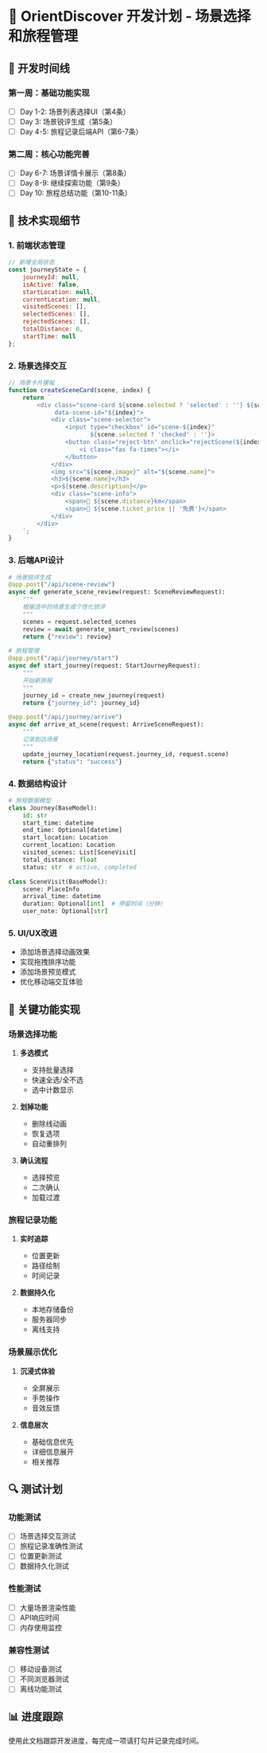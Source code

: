# 🚀 OrientDiscover 开发计划 - 场景选择和旅程管理

## 📅 开发时间线

### 第一周：基础功能实现
- [ ] Day 1-2: 场景列表选择UI（第4条）
- [ ] Day 3: 场景锐评生成（第5条）
- [ ] Day 4-5: 旅程记录后端API（第6-7条）

### 第二周：核心功能完善
- [ ] Day 6-7: 场景详情卡展示（第8条）
- [ ] Day 8-9: 继续探索功能（第9条）
- [ ] Day 10: 旅程总结功能（第10-11条）

## 🔧 技术实现细节

### 1. 前端状态管理
```javascript
// 新增全局状态
const journeyState = {
    journeyId: null,
    isActive: false,
    startLocation: null,
    currentLocation: null,
    visitedScenes: [],
    selectedScenes: [],
    rejectedScenes: [],
    totalDistance: 0,
    startTime: null
};
```

### 2. 场景选择交互
```javascript
// 场景卡片模板
function createSceneCard(scene, index) {
    return `
        <div class="scene-card ${scene.selected ? 'selected' : ''} ${scene.rejected ? 'rejected' : ''}" 
             data-scene-id="${index}">
            <div class="scene-selector">
                <input type="checkbox" id="scene-${index}" 
                       ${scene.selected ? 'checked' : ''}>
                <button class="reject-btn" onclick="rejectScene(${index})">
                    <i class="fas fa-times"></i>
                </button>
            </div>
            <img src="${scene.image}" alt="${scene.name}">
            <h3>${scene.name}</h3>
            <p>${scene.description}</p>
            <div class="scene-info">
                <span>📍 ${scene.distance}km</span>
                <span>🎫 ${scene.ticket_price || '免费'}</span>
            </div>
        </div>
    `;
}
```

### 3. 后端API设计
```python
# 场景锐评生成
@app.post("/api/scene-review")
async def generate_scene_review(request: SceneReviewRequest):
    """
    根据选中的场景生成个性化锐评
    """
    scenes = request.selected_scenes
    review = await generate_smart_review(scenes)
    return {"review": review}

# 旅程管理
@app.post("/api/journey/start")
async def start_journey(request: StartJourneyRequest):
    """
    开始新旅程
    """
    journey_id = create_new_journey(request)
    return {"journey_id": journey_id}

@app.post("/api/journey/arrive")
async def arrive_at_scene(request: ArriveSceneRequest):
    """
    记录到达场景
    """
    update_journey_location(request.journey_id, request.scene)
    return {"status": "success"}
```

### 4. 数据结构设计
```python
# 旅程数据模型
class Journey(BaseModel):
    id: str
    start_time: datetime
    end_time: Optional[datetime]
    start_location: Location
    current_location: Location
    visited_scenes: List[SceneVisit]
    total_distance: float
    status: str  # active, completed

class SceneVisit(BaseModel):
    scene: PlaceInfo
    arrival_time: datetime
    duration: Optional[int]  # 停留时间（分钟）
    user_note: Optional[str]
```

### 5. UI/UX改进
- 添加场景选择动画效果
- 实现拖拽排序功能
- 添加场景预览模式
- 优化移动端交互体验

## 🎯 关键功能实现

### 场景选择功能
1. **多选模式**
   - 支持批量选择
   - 快速全选/全不选
   - 选中计数显示

2. **划掉功能**
   - 删除线动画
   - 恢复选项
   - 自动重排列

3. **确认流程**
   - 选择预览
   - 二次确认
   - 加载过渡

### 旅程记录功能
1. **实时追踪**
   - 位置更新
   - 路径绘制
   - 时间记录

2. **数据持久化**
   - 本地存储备份
   - 服务器同步
   - 离线支持

### 场景展示优化
1. **沉浸式体验**
   - 全屏展示
   - 手势操作
   - 音效反馈

2. **信息层次**
   - 基础信息优先
   - 详细信息展开
   - 相关推荐

## 🔍 测试计划

### 功能测试
- [ ] 场景选择交互测试
- [ ] 旅程记录准确性测试
- [ ] 位置更新测试
- [ ] 数据持久化测试

### 性能测试
- [ ] 大量场景渲染性能
- [ ] API响应时间
- [ ] 内存使用监控

### 兼容性测试
- [ ] 移动设备测试
- [ ] 不同浏览器测试
- [ ] 离线功能测试

## 📊 进度跟踪

使用此文档跟踪开发进度，每完成一项请打勾并记录完成时间。
